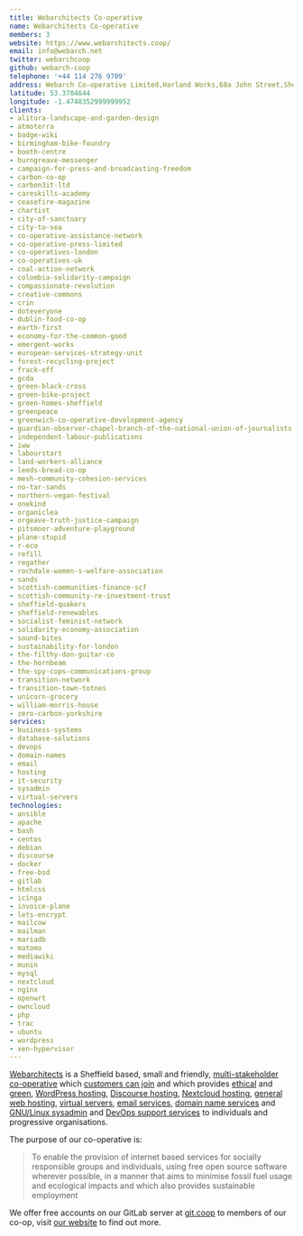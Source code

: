 ```yaml
---
title: Webarchitects Co-operative
name: Webarchitects Co-operative
members: 3
website: https://www.webarchitects.coop/
email: info@webarch.net
twitter: webarchcoop
github: webarch-coop
telephone: '+44 114 276 9709'
address: Webarch Co-operative Limited,Harland Works,68a John Street,Sheffield,United Kingdom,S2 4QU
latitude: 53.3704644
longitude: -1.4748352999999952
clients:
- alitura-landscape-and-garden-design
- atmoterra
- badge-wiki
- birmingham-bike-foundry
- booth-centre
- burngreave-messenger
- campaign-for-press-and-broadcasting-freedom
- carbon-co-op
- carbon3it-ltd
- careskills-academy
- ceasefire-magazine
- chartist
- city-of-sanctuary
- city-to-sea
- co-operative-assistance-network
- co-operative-press-limited
- co-operatives-london
- co-operatives-uk
- coal-action-network
- colombia-solidarity-campaign
- compassionate-revolution
- creative-commons
- crin
- doteveryone
- dublin-food-co-op
- earth-first
- economy-for-the-common-good
- emergent-works
- european-services-strategy-unit
- forest-recycling-project
- frack-off
- gcda
- green-black-cross
- green-bike-project
- green-homes-sheffield
- greenpeace
- greenwich-co-operative-development-agency
- guardian-observer-chapel-branch-of-the-national-union-of-journalists
- independent-labour-publications
- iww
- labourstart
- land-workers-alliance
- leeds-bread-co-op
- mesh-community-cohesion-services
- no-tar-sands
- northern-vegan-festival
- onekind
- organiclea
- orgeave-truth-justice-campaign
- pitsmoor-adventure-playground
- plane-stupid
- r-eco
- refill
- regather
- rochdale-women-s-welfare-association
- sands
- scottish-communities-finance-scf
- scottish-community-re-investment-trust
- sheffield-quakers
- sheffield-renewables
- socialist-feminist-network
- solidarity-economy-association
- sound-bites
- sustainability-for-london
- the-filthy-don-guitar-co
- the-hornbeam
- the-spy-cops-communications-group
- transition-network
- transition-town-totnes
- unicorn-grocery
- william-morris-house
- zero-carbon-yorkshire
services: 
- business-systems
- database-solutions
- devops
- domain-names
- email
- hosting
- it-security
- sysadmin
- virtual-servers
technologies: 
- ansible
- apache
- bash
- centos
- debian
- discourse
- docker
- free-bsd
- gitlab
- htmlcss
- icinga
- invoice-plane
- lets-encrypt
- mailcow
- mailman
- mariadb
- matomo
- mediawiki
- munin
- mysql
- nextcloud
- nginx
- openwrt
- owncloud
- php
- trac
- ubuntu
- wordpress
- xen-hypervisor
---
```


[Webarchitects](https://www.webarchitects.coop/) is a Sheffield based, small and friendly, [multi-stakeholder co-operative](https://www.webarchitects.coop/about) which [customers can join](https://www.webarchitects.coop/join) and which provides [ethical](https://www.webarchitects.coop/ethics) and [green](https://www.webarchitects.coop/green-energy), [WordPress hosting](https://www.webarchitects.coop/wordpress), [Discourse hosting](https://www.webarchitects.coop/discourse), [Nextcloud hosting](https://www.webarchitects.coop/nextcloud), [general web hosting](https://www.webarchitects.coop/shared-hosting), [virtual servers](https://www.webarchitects.coop/virtual-servers), [email services](https://www.webarchitects.coop/email), [domain name services](https://www.webarchitects.coop/domain-names) and [GNU/Linux sysadmin](https://www.webarchitects.coop/support) and [DevOps support services](https://www.webarchitects.coop/development) to individuals and progressive organisations.

The purpose of our co-operative is: 

> To enable the provision of internet based services for socially responsible groups and individuals, using free open source software wherever possible, in a manner that aims to minimise fossil fuel usage and ecological impacts and which also provides sustainable employment

We offer free accounts on our GitLab server at [git.coop](https://git.coop/) to members of our co-op, visit [our website](https://www.webarchitects.coop/) to find out more.
